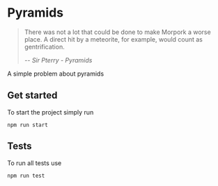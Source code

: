 # Pyramids

> There was not a lot that could be done to make Morpork a worse place. A direct hit by a meteorite, for example, would count as gentrification.
> 
> -- <cite>Sir Pterry - Pyramids</cite>

A simple problem about pyramids

## Get started
To start the project simply run
```shell
npm run start
```

## Tests
To run all tests use
```shell
npm run test
```
